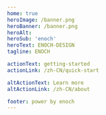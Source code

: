 ```yaml
---
home: true
heroImage: /banner.png
heroBanner: /banner.png
heroAlt:
heroSub: 'enoch'
heroText: ENOCH-DESIGN
tagline: ENOCH

actionText: getting-started
actionLink: /zh-CN/quick-start

altActionText: Learn more
altActionLink: /zh-CN/about

footer: power by enoch
---
```

